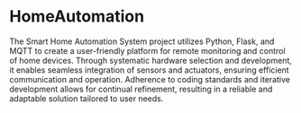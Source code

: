 # HomeAutomation
The Smart Home Automation System project utilizes Python, Flask, and MQTT to create a user-friendly platform for remote monitoring and control of home devices. Through systematic hardware selection and development, it enables seamless integration of sensors and actuators, ensuring efficient communication and operation. Adherence to coding standards and iterative development allows for continual refinement, resulting in a reliable and adaptable solution tailored to user needs.
